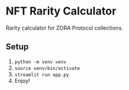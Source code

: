 # NFT Rarity Calculator

Rarity calculator for ZORA Protocol collections.

## Setup

1. `python -m venv venv `
2. `source venv/bin/activate`
3. `streamlit run app.py`
4. Enjoy!